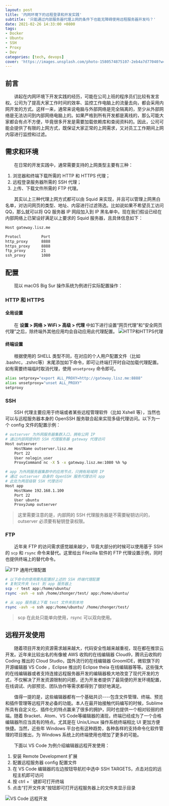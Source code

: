 ```yaml
---
layout: post
title: '内网环境下的远程登录和开发实践'
subtitle: '只能通过内部服务器代理上网的条件下也能无障碍使用远程服务器开发吗？'
date: 2021-02-26 14:33:00 +0800
tags: 
- Docker
- Ubuntu
- SSH
- Proxy
- Dev
categories: [tech, devops]
cover: 'https://images.unsplash.com/photo-1580574875107-2eb4a7d77040?w=1600&q=900'
---
```


## 前言

&emsp;&emsp;讲起在内网环境下开发实践的经历，可能在公司上班的程序员们比较有发言权。公司为了提高大家工作时间的效率、监控工作电脑上的流量去向，都会采用内网开发的方式。这样一来，通常来说电脑与外部网络是完全隔离的，至少从外部网络是无法访问到内部网络电脑上的。如果严格到所有开发都是离线的，那么可能大家都会有点不方便，毕竟很多开发是需要加载依赖库和查阅资料的。因此，公司可能会提供了有限的上网方式，既保证大家正常的上网需求，又对员工工作期间上网内容进行监控和过滤。

## 需求和环境

&emsp;&emsp;在日常的开发实践中，通常需要支持的上网类型主要有三种：

1. 浏览器和终端下载所需的 HTTP 和 HTTPS 代理；
2. 远程登录服务器所需的 SSH 代理；
3. 上传、下载文件所需的 FTP 代理。

&emsp;&emsp;其实以上三种代理上网方式都可以由 Squid 来实现，并且可以管理上网黑白名单，对访问网页的类型、地址、内容进行过滤筛选。比如说如果不希望员工访问 QQ，那么就可以将 QQ 服务器 IP 网段加入到 IP 黑名单中。现在我们假设已经在内部网络上已架设好满足以上要求的 Squid 服务器，且具体信息如下：

```bash
Host gateway.lisz.me

Protocl         Port
http_proxy      8888
https_proxy     8888
ftp_proxy       21
ssh_proxy       1080
```

## 配置

&emsp;&emsp;现以 macOS Big Sur 操作系统为例进行实际配置操作： 

### HTTP 和 HTTPS

#### 全局设置

&emsp;&emsp;在 **设置 > 网络 > WiFi > 高级 > 代理** 中如下进行设置“网页代理”和“安全网页代理”之后，除终端外其他应用均会自动应用此代理配置。
![HTTP和HTTPS代理](https://i.vgy.me/rdCHul.png)

#### 终端设置

&emsp;&emsp;根据使用的 SHELL 类型不同，在对应的个人用户配置文件（比如 .bashrc，.zshrc等）末尾添加如下命令，即可让终端打开时自动加载代理配置。如有需要终端临时取消代理，使用 `unsetproxy` 命令即可。

```bash
alias setproxy="export ALL_PROXY=http://gateway.lisz.me:8888"
alias unsetproxy="unset ALL_PROXY"
setproxy
```

### SSH

&emsp;&emsp;SSH 代理主要应用于终端或者某些远程管理软件（比如 Xshell 等），当然也可以与远程服务器本身的 OpenSSH 服务联合起来实现多级代理访问。以下为一个 config 文件的配置示例：

```bash
# outserver 为外网服务器集群入口，拥有公网 IP
# 通过内部网提供的 SSH 代理服务器 gateway 代理访问
Host outserver
    HostName outserver.lisz.me
    Port 22
    User nologin_user
    ProxyCommand nc -X 5 -x gateway.lisz.me:1080 %h %p

# app 为外网服务器集群中的应用节点，只拥有局域网 IP
# 通过 outserver 自身的 OpenSSH 服务代理访问 app
# 此处为两层级联 SSH 代理访问
Host app
    HostName 192.168.1.100
    Port 22
    User ubuntu
    ProxyJump outserver
```

> 这里需要注意的是，内部网的 SSH 代理服务器是不需要秘钥访问的，outserver 必须要有秘钥登录权限。

### FTP

&emsp;&emsp;近年来 FTP 的访问需求感觉越来越少，毕竟大部分的时候可以使用基于 SSH 的 `scp` 和 `rsync` 命令来替代。这里给出 Filezilla 软件的 FTP 代理设置示例，同时也提供终端上的替代命令。

![FTP 通用代理配置](https://i.vgy.me/X668Vv.png)

```bash
# 以下命令的使用需先配置好上述的 SSH 终端代理配置
# 复制文件夹 test 到 app 服务器上
scp -r test app:/home/ubuntu/
rsync -avh -e ssh /home/zhonger/test/ app:/home/ubuntu/

# 从 app 服务器上下载 test 文件夹到本地
rsync -avh -e ssh app:/home/ubuntu/ /home/zhonger/test/
```

> scp 在此处只能单向使用，rsync 可以双向使用。

## 远程开发使用

&emsp;&emsp;随着项目开发的资源需求越来越大，代码安全性越来越重视，现在都在推崇云开发。近年来比较出名的有像被 AWS 收购的在线编辑器 Cloud9，腾讯云收购的 Coding 推出的 Cloud Studio，国外流行的在线编辑器 GroomIDE，微软旗下的开源编辑器 VS Code ，Eclipse 推出的 Eclipse theia 在线编辑器等等。这些强大的在线编辑器或者支持连接远程服务器开发的编辑器极大地改变了现代开发的方式，不仅解决了开发资源限制的问题，还为开发者提供了最简便的开发环境配置，在线调试、内部预览、团队协作等需求都得到了很好地满足。

&emsp;&emsp;值得一提的是，这些编辑器都有一个基础共识----包含文件管理、终端、预览和插件管理等远程开发必备的功能。本人在最开始接触代码编写的时候，Sublime 所具有自定义化、插件化的特点赢来了很多的拥护，同时也提供一个相对较弱的终端。随着 Bracket、Atom、VS Code等编辑器的涌现，终端已经成为了一个合格编辑器所应当具有的特点。尤其是在 Unix/Linux 操作系统终端相比 UI 更加方便快捷。当然，近些年 Windows 平台也有这种趋势，各种各样的支持命令化软件管理的项目推出，为 Windows 系统上的终端使用也增加了更多的可能。

&emsp;&emsp;下面以 VS Code 为例介绍编辑器远程开发使用：

1. 安装 Remote Development 扩展
2. 配置远程服务器 config 配置文件
3. 在 VS Code 编辑器的左边按钮导航栏中选中 SSH TARGETS，点击对应的远程主机即可访问
4. 按 ctrl + ` 键即可打开终端
5. 点击“打开文件夹”按钮即可打开远程服务器上的文件夹显示目录

![VS Code 远程开发](https://i.vgy.me/usZH3y.png)